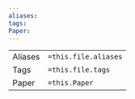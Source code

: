 ```yaml
---
aliases: 
tags: 
Paper:
---
```


||| 
|---------|--------|
|Aliases | `=this.file.aliases`|
| Tags | `=this.file.tags` |
| Paper | `=this.Paper` |




















